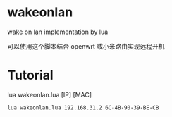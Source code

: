 # wakeonlan
wake on lan implementation by lua

可以使用这个脚本结合 openwrt 或小米路由实现远程开机

# Tutorial

lua wakeonlan.lua [IP] [MAC]

```
lua wakeonlan.lua 192.168.31.2 6C-4B-90-39-BE-CB
```
